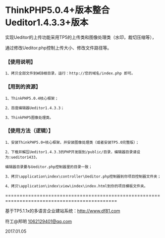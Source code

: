 # ThinkPHP5.0.4+版本整合Ueditor1.4.3.3+版本

实现Ueditor的上传功能采用TP5的上传类和图像处理类（水印，裁切压缩等），


通过修改Ueditor.php控制上传大小、修改文件路径等。



### 【使用说明】

```
1、拷贝全部文件到WEB根目录，运行：http://您的域名/index.php 即可。

```


### 【用到的资源】

```
1、ThinkPHP5.0.4核心框架；

2、百度编辑器Ueditor1.4.3.3；

3、ThinkPHP5图像处理类。

```


### 【使用方法（逻辑）】

```
1、安装ThinkPHP5.0+核心框架，并安装图像处理类（或者安装TP5.0完整版）；

2、下载并解压Ueditor1.4.3.3的PHP开发版到/public/目录，编辑器目录请设为:ueditor1433，

编辑器目录要与Ueditor.php控制器里的目录一致；

3、拷贝\application\index\controller\Ueditor.php控制器到你项目控制器文件夹；

4、拷贝\application\index\view\index\index.html到你的项目模板文件夹。

```


=============================================================================================



基于TP5.1.1x的多语言企业建站系统：http://www.df81.com

符工@邦明 1062129401@qq.com

2017.01.05   
